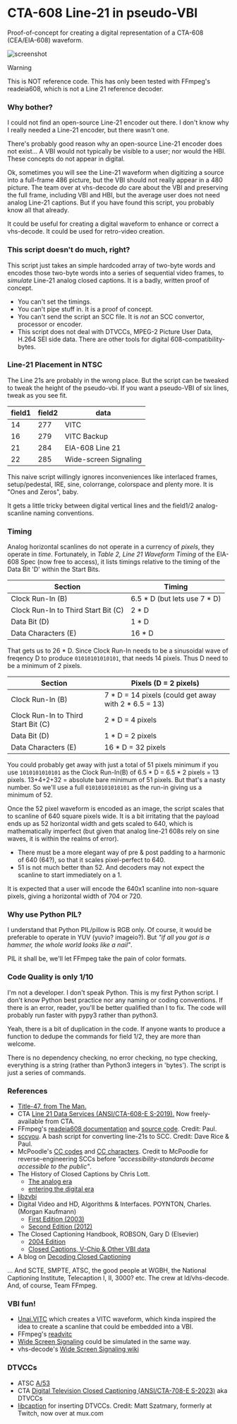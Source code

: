 # CTA-608 Line-21 in pseudo-VBI

Proof-of-concept for creating a digital representation of a CTA-608 (CEA/EIA-608) waveform.

![screenshot](https://github.com/user-attachments/assets/9d67a5a4-06c6-42a3-97c1-9a68a2d3c9aa)

> [!WARNING]
> This is NOT reference code.  This has only been tested with FFmpeg's readeia608, which is not a Line 21 reference decoder.

### Why bother?
I could not find an open-source Line-21 encoder out there.  I don't know why I really needed a Line-21 encoder, but there wasn't one.

There's probably good reason why an open-source Line-21 encoder does not exist... A VBI would not typically be visible to a user; nor would the HBI.  These concepts do not appear in digital.

Ok, sometimes you will see the Line-21 waveform when digitizing a source into a full-frame 486 picture, but the VBI should not really appear in a 480 picture.  The team over at vhs-decode _do_ care about the VBI and preserving the full frame, including VBI and HBI, but the average user does not need analog Line-21 captions.  But if you have found this script, you probably know all that already.

It could be useful for creating a digital waveform to enhance or correct a vhs-decode.  It could be used for retro-video creation.

### This script doesn't do much, right?

This script just takes an simple hardcoded array of two-byte words and encodes those two-byte words into a series of sequential video frames, to _simulate_ Line-21 analog closed captions.  It is a badly, written proof of concept.
- You can't set the timings.
- You can't pipe stuff in.  It is a proof of concept.
- You can't send the script an SCC file.  It is _not_ an SCC convertor, processor or encoder.
- This script does not deal with DTVCCs, MPEG-2 Picture User Data, H.264 SEI side data.  There are other tools for digital 608-compatibility-bytes.  


### Line-21 Placement in NTSC

The Line 21s are probably in the wrong place.  But the script can be tweaked to tweak the height of the pseudo-vbi.  If you want a pseudo-VBI of six lines, tweak as you see fit.

field1 | field2 | data
--- | --- | ---
14  | 277 | VITC
16  | 279 | VITC Backup
21  | 284 | EIA-608 Line 21
22  | 285 | Wide-screen Signaling

This naive script willingly ignores inconveniences like interlaced frames, setup/pedestal, IRE, sine, colorrange, colorspace and plenty more.  It is "Ones and Zeros", baby.

It gets a little tricky between digital vertical lines and the field1/2 analog-scanline naming conventions.

### Timing

Analog horizontal scanlines do not operate in a currency of _pixels_, they operate in _time_.  Fortunately, in _Table 2, Line 21 Waveform Timing_ of the EIA-608 Spec (now free to access), it lists timings relative to the timing of the Data Bit 'D' within the Start Bits.

Section | Timing
--- | ---
Clock Run-In (B) | 6.5 * D (but lets use 7 * D)
Clock Run-In to Third Start Bit (C) | 2   * D
Data Bit (D) | 1   * D
Data Characters (E) | 16   * D

That gets us to 26 * D.  Since Clock Run-In needs to be a sinusoidal wave of freqency D to produce `01010101010101`, that needs 14 pixels.  Thus D need to be a minimum of 2 pixels.

Section | Pixels (D = 2 pixels)
--- | ---
Clock Run-In (B) | 7 * D = 14 pixels (could get away with 2 * 6.5 = 13)
Clock Run-In to Third Start Bit (C) | 2 * D = 4 pixels
Data Bit (D) | 1 * D = 2 pixels
Data Characters (E) | 16 * D = 32 pixels

You could probably get away with just a total of 51 pixels minimum if you use `1010101010101` as the Clock Run-In(B) of 6.5 * D = 6.5 * 2 pixels = 13 pixels.  13+4+2+32 = absolute bare minimum of 51 pixels.  But that's a nasty number.  So we'll use a full `01010101010101` as the run-in giving us a minimum of 52.

Once the 52 pixel waveform is encoded as an image, the script scales that to scanline of 640 square pixels wide.  It is a bit irritating that the payload ends up as 52 horizontal width and gets scaled to 640, which is mathematically imperfect (but given that analog line-21 608s rely on sine waves, it is within the realms of error).
- There must be a more elegant way of pre & post padding to a harmonic of 640 (64?), so that it scales pixel-perfect to 640.
- 51 is not much better than 52.  And decoders may not expect the scanline to start immediately on a 1.

It is expected that a user will encode the 640x1 scanline into non-square pixels, giving a horizontal width of 704 or 720.

### Why use Python PIL?

I understand that Python PIL/pillow is RGB only.  Of course, it would be preferable to operate in YUV (yuvio? imageio?).  But _"if all you got is a hammer, the whole world looks like a nail"_.

PIL it shall be, we'll let FFmpeg take the pain of color formats.

### Code Quality is only 1/10

I'm not a developer.  I don't speak Python.  This is my first Python script.  I don't know Python best practice nor any naming or coding conventions.  If there is an error, reader, you'll be better qualified than I to fix.  The code will probably run faster with pypy3 rather than python3.

Yeah, there is a bit of duplication in the code.  If anyone wants to produce a function to dedupe the commands for field 1/2, they are more than welcome.

There is no dependency checking, no error checking, no type checking, everything is a string (rather than Python3 integers in 'bytes').  The script is just a series of commands.

### References

- [Title-47, from The Man.](https://www.ecfr.gov/current/title-47/chapter-I/subchapter-C/part-79)
- CTA [Line 21 Data Services (ANSI/CTA-608-E S-2019).](https://shop.cta.tech/products/line-21-data-services) Now freely-available from CTA.
- FFmpeg's [readeia608 documentation](https://ffmpeg.org/ffmpeg-filters.html#readeia608) and [source code](https://github.com/FFmpeg/FFmpeg/blob/master/libavfilter/vf_readeia608.c).  Credit: Paul.
- [sccyou](https://github.com/amiaopensource/sccyou). A bash script for converting line-21s to SCC.  Credit: Dave Rice & Paul.
- McPoodle's [CC codes](http://www.theneitherworld.com/mcpoodle/SCC_TOOLS/DOCS/CC_CODES.HTML) and [CC characters](http://www.theneitherworld.com/mcpoodle/SCC_TOOLS/DOCS/CC_CHARS.HTML).  Credit to McPoodle for reverse-engineering SCCs before _"accessibility-standards became accessible to the public"_.
- The History of Closed Captions by Chris Lott.
  - [The analog era](https://hackaday.com/2021/04/14/history-of-closed-captions-the-analog-era/)
  - [entering the digital era](https://hackaday.com/2021/05/27/history-of-closed-captions-entering-the-digital-era/)
- [libzvbi](https://github.com/zapping-vbi/zvbi)
- Digital Video and HD, Algorithms & Interfaces. POYNTON, Charles.  (Morgan Kaufmann)
  - [First Edition (2003)](https://archive.org/details/DigitalVideoForDummies/Digital%20Video%20And%20Hdtv%20Algorithms%20And%20Interfaces)
  - [Second Edition (2012)](https://archive.org/details/digital-video-and-hd-algorithms-and-interfaces-2nd-ed.-poynton-2012-02-07/)
- The Closed Captioning Handbook, ROBSON, Gary D (Elsevier)
  - [2004 Edition](https://garydrobson.com/books/closed-captioning-books/the-closed-captioning-handbook/)
  - [Closed Captions, V-Chip & Other VBI data](https://garydrobson.com/2014/04/16/closed-captions-v-chip-and-other-vbi-data/)
- A blog on [Decoding Closed Captioning](https://nootropicdesign.com/projectlab/2011/03/20/decoding-closed-captioning/)


... And SCTE, SMPTE, ATSC, the good people at WGBH, the National Captioning Institute, Telecaption I, II, 3000? etc.  The crew at ld/vhs-decode.  And, of course, Team FFmpeg.

### VBI fun!
- [Unai.VITC](https://github.com/unai-d/Unai.VITC) which creates a VITC waveform, which kinda inspired the idea to create a scanline that could be embedded into a VBI.
- FFmpeg's [readvitc](https://github.com/FFmpeg/FFmpeg/blob/master/libavfilter/vf_readvitc.c)
- [Wide Screen Signaling](https://en.wikipedia.org/wiki/Widescreen_signaling) could be simulated in the same way.
- vhs-decode's [Wide Screen Signaling wiki](https://github.com/oyvindln/vhs-decode/wiki/Wide-Screen-Signalling)


### DTVCCs
- ATSC [A/53](https://www.atsc.org/atsc-documents/a53-atsc-digital-television-standard/)
- CTA [Digital Television Closed Captioning (ANSI/CTA-708-E S-2023)](https://shop.cta.tech/products/digital-television-dtv-closed-captioning) aka DTVCCs
- [libcaption](https://github.com/szatmary/libcaption) for inserting DTVCCs.  Credit: Matt Szatmary, formerly at Twitch, now over at mux.com
